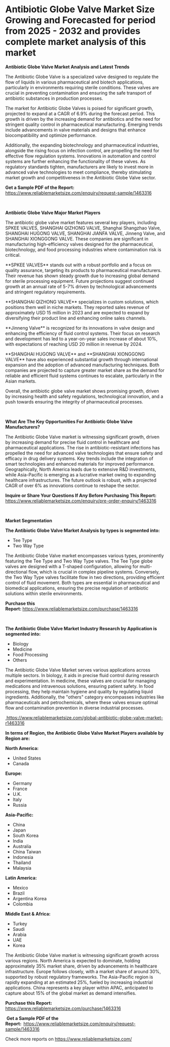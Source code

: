 <p><h1>Antibiotic Globe Valve Market Size Growing and Forecasted for period from 2025 - 2032 and provides complete market analysis of this market</h1></p><p><strong>Antibiotic Globe Valve Market Analysis and Latest Trends</strong></p>
<p><p>The Antibiotic Globe Valve is a specialized valve designed to regulate the flow of liquids in various pharmaceutical and biotech applications, particularly in environments requiring sterile conditions. These valves are crucial in preventing contamination and ensuring the safe transport of antibiotic substances in production processes. </p><p>The market for Antibiotic Globe Valves is poised for significant growth, projected to expand at a CAGR of 6.9% during the forecast period. This growth is driven by the increasing demand for antibiotics and the need for stringent quality control in pharmaceutical manufacturing. Emerging trends include advancements in valve materials and designs that enhance biocompatibility and optimize performance. </p><p>Additionally, the expanding biotechnology and pharmaceutical industries, alongside the rising focus on infection control, are propelling the need for effective flow regulation systems. Innovations in automation and control systems are further enhancing the functionality of these valves. As regulatory standards tighten, manufacturers are likely to invest more in advanced valve technologies to meet compliance, thereby stimulating market growth and competitiveness in the Antibiotic Globe Valve sector.</p></p>
<p><strong>Get a Sample PDF of the Report:&nbsp;</strong> <a href="https://www.reliablemarketsize.com/enquiry/request-sample/1463316?utm_campaign=3197&utm_medium=2&utm_source=Github&utm_content=ia&utm_term=12042025&utm_id=antibiotic-globe-valve">https://www.reliablemarketsize.com/enquiry/request-sample/1463316</a></p>
<p>&nbsp;</p>
<p><strong>Antibiotic Globe Valve Major Market Players</strong></p>
<p><p>The antibiotic globe valve market features several key players, including SPKEE VALVES, SHANGHAI QIZHONG VALVE, Shanghai Shangzhao Valve, SHANGHAI HUGONG VALVE, SHANGHAI JIANFA VALVE, Jinneng Valve, and SHANGHAI XIONGGONG VALVE. These companies are significant in manufacturing high-efficiency valves designed for the pharmaceutical, biotechnology, and food processing industries where contamination risk is critical.</p><p>**SPKEE VALVES** stands out with a robust portfolio and a focus on quality assurance, targeting its products to pharmaceutical manufacturers. Their revenue has shown steady growth due to increasing global demand for sterile processing equipment. Future projections suggest continued growth at an annual rate of 5-7% driven by technological advancements and stringent regulatory requirements.</p><p>**SHANGHAI QIZHONG VALVE** specializes in custom solutions, which positions them well in niche markets. They reported sales revenue of approximately USD 15 million in 2023 and are expected to expand by diversifying their product line and enhancing online sales channels.</p><p>**Jinneng Valve** is recognized for its innovations in valve design and enhancing the efficiency of fluid control systems. Their focus on research and development has led to a year-on-year sales increase of about 10%, with expectations of reaching USD 20 million in revenue by 2024.</p><p>**SHANGHAI HUGONG VALVE** and **SHANGHAI XIONGGONG VALVE** have also experienced substantial growth through international expansion and the adoption of advanced manufacturing techniques. Both companies are projected to capture greater market share as the demand for reliable and efficient fluid systems continues to escalate, particularly in the Asian markets.</p><p>Overall, the antibiotic globe valve market shows promising growth, driven by increasing health and safety regulations, technological innovation, and a push towards ensuring the integrity of pharmaceutical processes.</p></p>
<p>&nbsp;</p>
<p><strong>What Are The Key Opportunities For Antibiotic Globe Valve Manufacturers?</strong></p>
<p><p>The Antibiotic Globe Valve market is witnessing significant growth, driven by increasing demand for precise fluid control in healthcare and pharmaceutical applications. The rise in antibiotic-resistant infections has propelled the need for advanced valve technologies that ensure safety and efficacy in drug delivery systems. Key trends include the integration of smart technologies and enhanced materials for improved performance. Geographically, North America leads due to extensive R&D investments, while Asia-Pacific is emerging as a lucrative market owing to expanding healthcare infrastructures. The future outlook is robust, with a projected CAGR of over 6% as innovations continue to reshape the sector.</p></p>
<p><strong>Inquire or Share Your Questions If Any Before Purchasing This Report:</strong> <a href="https://www.reliablemarketsize.com/enquiry/pre-order-enquiry/1463316?utm_campaign=3197&utm_medium=2&utm_source=Github&utm_content=ia&utm_term=12042025&utm_id=antibiotic-globe-valve">https://www.reliablemarketsize.com/enquiry/pre-order-enquiry/1463316</a></p>
<p>&nbsp;</p>
<p><strong>Market Segmentation</strong></p>
<p><strong>The Antibiotic Globe Valve Market Analysis by types is segmented into:</strong></p>
<p><ul><li>Tee Type</li><li>Two Way Type</li></ul></p>
<p><p>The Antibiotic Globe Valve market encompasses various types, prominently featuring the Tee Type and Two Way Type valves. The Tee Type globe valves are designed with a T-shaped configuration, allowing for multi-directional flow, which is crucial in complex pipeline systems. Conversely, the Two Way Type valves facilitate flow in two directions, providing efficient control of fluid movement. Both types are essential in pharmaceutical and biomedical applications, ensuring the precise regulation of antibiotic solutions within sterile environments.</p></p>
<p><strong>Purchase this Report:&nbsp;</strong><a href="https://www.reliablemarketsize.com/purchase/1463316?utm_campaign=3197&utm_medium=2&utm_source=Github&utm_content=ia&utm_term=12042025&utm_id=antibiotic-globe-valve">https://www.reliablemarketsize.com/purchase/1463316</a></p>
<p>&nbsp;</p>
<p><strong>The Antibiotic Globe Valve Market Industry Research by Application is segmented into:</strong></p>
<p><ul><li>Biology</li><li>Medicine</li><li>Food Processing</li><li>Others</li></ul></p>
<p><p>The Antibiotic Globe Valve Market serves various applications across multiple sectors. In biology, it aids in precise fluid control during research and experimentation. In medicine, these valves are crucial for managing medications and intravenous solutions, ensuring patient safety. In food processing, they help maintain hygiene and quality by regulating liquid ingredients. Additionally, the "others" category encompasses industries like pharmaceuticals and petrochemicals, where these valves ensure optimal flow and contamination prevention in diverse industrial processes.</p></p>
<p><a href="https://www.reliablemarketsize.com/global-antibiotic-globe-valve-market-r1463316?utm_campaign=3197&utm_medium=2&utm_source=Github&utm_content=ia&utm_term=12042025&utm_id=antibiotic-globe-valve">&nbsp;https://www.reliablemarketsize.com/global-antibiotic-globe-valve-market-r1463316</a></p>
<p><strong>In terms of Region, the Antibiotic Globe Valve Market Players available by Region are:</strong></p>
<p>
    <p> <strong> North America: </strong>
        <ul>
            <li>United States</li>
            <li>Canada</li>
        </ul>
        </p> 
    <p> <strong> Europe: </strong>
        <ul>
            <li>Germany</li>
            <li>France</li>
            <li>U.K.</li>
            <li>Italy</li>
            <li>Russia</li>
        </ul>
        </p> 
    <p> <strong> Asia-Pacific: </strong>
        <ul>
            <li>China</li>
            <li>Japan</li>
            <li>South Korea</li>
            <li>India</li>
            <li>Australia</li>
            <li>China Taiwan</li>
            <li>Indonesia</li>
            <li>Thailand</li>
            <li>Malaysia</li>
        </ul>
        </p> 
    <p> <strong> Latin America: </strong>
        <ul>
            <li>Mexico</li>
            <li>Brazil</li>
            <li>Argentina Korea</li>
            <li>Colombia</li>
        </ul>
        </p> 
    <p> <strong> Middle East & Africa: </strong>
        <ul>
            <li>Turkey</li>
            <li>Saudi</li>
            <li>Arabia</li>
            <li>UAE</li>
            <li>Korea</li>
        </ul>
    </p>
    </p>
<p><p>The Antibiotic Globe Valve market is witnessing significant growth across various regions. North America is expected to dominate, holding approximately 35% market share, driven by advancements in healthcare infrastructure. Europe follows closely, with a market share of around 30%, supported by robust regulatory frameworks. The Asia-Pacific region is rapidly expanding at an estimated 25%, fueled by increasing industrial applications. China represents a key player within APAC, anticipated to capture about 15% of the global market as demand intensifies.</p></p>
<p><strong>Purchase this Report: </strong><a href="https://www.reliablemarketsize.com/purchase/1463316?utm_campaign=3197&utm_medium=2&utm_source=Github&utm_content=ia&utm_term=12042025&utm_id=antibiotic-globe-valve">https://www.reliablemarketsize.com/purchase/1463316</a></p>
<p>&nbsp;<strong>Get a Sample PDF of the Report:&nbsp;&nbsp;</strong><a href="https://www.reliablemarketsize.com/enquiry/request-sample/1463316?utm_campaign=3197&utm_medium=2&utm_source=Github&utm_content=ia&utm_term=12042025&utm_id=antibiotic-globe-valve">https://www.reliablemarketsize.com/enquiry/request-sample/1463316</a></p>
<p><strong></strong></p>
<p>Check more reports on <a href="https://www.reliablemarketsize.com/?utm_campaign=3197&utm_medium=2&utm_source=Github&utm_content=ia&utm_term=12042025&utm_id=antibiotic-globe-valve">https://www.reliablemarketsize.com/</a></p>